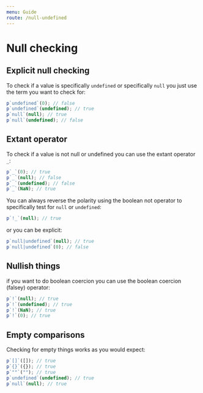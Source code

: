 ```yaml
---
menu: Guide
route: /null-undefined
---
```


# Null checking

## Explicit null checking

To check if a value is specifically `undefined` or specifically `null` you just use the term you want to check for:

```js
p`undefined`(0); // false
p`undefined`(undefined); // true
p`null`(null); // true
p`null`(undefined); // false
```

## Extant operator

To check if a value is not null or undefined you can use the extant operator `_`:

```js
p`_`(0); // true
p`_`(null); // false
p`_`(undefined); // false
p`_`(NaN); // true
```

You can always reverse the polarity using the boolean not operator to specifically test for `null` or `undefined`:

```js
p`!_`(null); // true
```

or you can be explicit:

```js
p`null|undefined`(null); // true
p`null|undefined`(0); // false
```

## Nullish things

if you want to do boolean coercion you can use the boolean coercion (falsey) operator:

```js
p`!`(null); // true
p`!`(undefined); // true
p`!`(NaN); // true
p`!`(0); // true
```

## Empty comparisons

Checking for empty things works as you would expect:

```js
p`[]`([]); // true
p`{}`({}); // true
p`""`(""); // true
p`undefined`(undefined); // true
p`null`(null); // true
```
